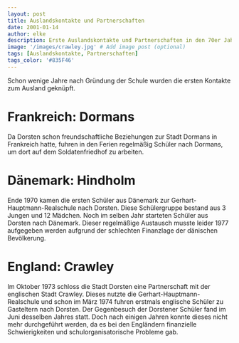 ```yaml
---
layout: post
title: Auslandskontakte und Partnerschaften
date: 2001-01-14
author: elke
description: Erste Auslandskontakte und Partnerschaften in den 70er Jahren
image: '/images/crawley.jpg' # Add image post (optional)
tags: [Auslandskontakte, Partnerschaften]
tags_color: '#835F46'
---
```


Schon wenige Jahre nach Gründung der Schule wurden die ersten Kontakte zum Ausland geknüpft.


# Frankreich: Dormans

Da Dorsten schon freundschaftliche Beziehungen zur Stadt Dormans in Frankreich hatte, fuhren in den Ferien regelmäßig Schüler nach Dormans, um dort auf dem Soldatenfriedhof zu arbeiten.

# Dänemark: Hindholm

Ende 1970 kamen die ersten Schüler aus Dänemark zur Gerhart-Hauptmann-Realschule nach Dorsten. Diese Schülergruppe bestand aus 3 Jungen und 12 Mädchen. Noch im selben Jahr starteten Schüler aus Dorsten nach Dänemark. Dieser regelmäßige Austausch musste leider 1977 aufgegeben werden aufgrund der schlechten Finanzlage der dänischen Bevölkerung.

# England: Crawley

Im Oktober 1973 schloss die Stadt Dorsten eine Partnerschaft mit der englischen Stadt Crawley.
Dieses nutzte die Gerhart-Hauptmann-Realschule und schon im März 1974 fuhren erstmals englische Schüler zu Gasteltern nach Dorsten. Der Gegenbesuch der Dorstener Schüler fand im Juni desselben Jahres statt. Doch nach einigen Jahren konnte dieses nicht mehr durchgeführt werden, da es bei den Engländern finanzielle Schwierigkeiten und schulorganisatorische Probleme gab.
